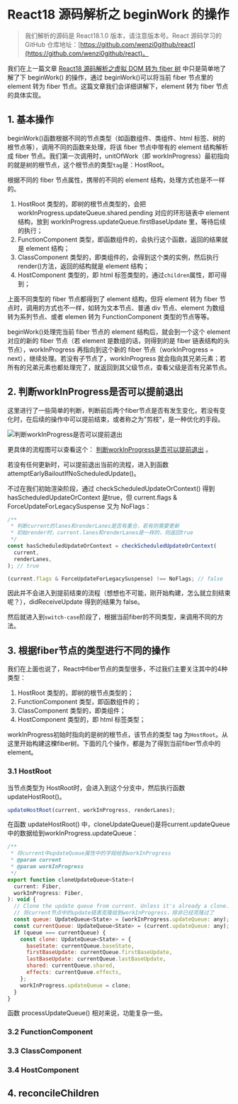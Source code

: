 # React18 源码解析之 beginWork 的操作

> 我们解析的源码是 React18.1.0 版本，请注意版本号。React 源码学习的 GitHub 仓库地址：[https://github.com/wenzi0github/react](https://github.com/wenzi0github/react)。

我们在上一篇文章 [React18 源码解析之虚拟 DOM 转为 fiber 树](https://www.xiabingbao.com/post/fe/loop-settimeout-rg18mv.html) 中只是简单地了解了下 beginWork() 的操作，通过 beginWork()可以将当前 fiber 节点里的 element 转为 fiber 节点。这篇文章我们会详细讲解下，element 转为 fiber 节点的具体实现。

## 1. 基本操作

beginWork()函数根据不同的节点类型（如函数组件、类组件、html 标签、树的根节点等），调用不同的函数来处理，将该 fiber 节点中带有的 element 结构解析成 fiber 节点。我们第一次调用时，unitOfWork（即 workInProgress）最初指向的就是树的根节点，这个根节点的类型`tag`是：HostRoot。

根据不同的 fiber 节点属性，携带的不同的 element 结构，处理方式也是不一样的。

1. HostRoot 类型的，即树的根节点类型的，会把 workInProgress.updateQueue.shared.pending 对应的环形链表中 element 结构，放到 workInProgress.updateQueue.firstBaseUpdate 里，等待后续的执行；
2. FunctionComponent 类型，即函数组件的，会执行这个函数，返回的结果就是 element 结构；
3. ClassComponent 类型的，即类组件的，会得到这个类的实例，然后执行 render()方法，返回的结构就是 element 结构；
4. HostComponent 类型的，即 html 标签类型的，通过`children`属性，即可得到；

上面不同类型的 fiber 节点都得到了 element 结构，但将 element 转为 fiber 节点时，调用的方式也不一样，如转为文本节点、普通 div 节点、element 为数组转为系列节点、或者 elemen 转为 FunctionComponent 类型的节点等等。

beginWork()处理完当前 fiber 节点的 element 结构后，就会到一个这个 element 对应的新的 fiber 节点（若 element 是数组的话，则得到的是 fiber 链表结构的头节点），workInProgress 再指向到这个新的 fiber 节点（workInProgress = next），继续处理。若没有子节点了，workInProgress 就会指向其兄弟元素；若所有的兄弟元素也都处理完了，就返回到其父级节点，查看父级是否有兄弟节点。

## 2. 判断workInProgress是否可以提前退出

这里进行了一些简单的判断，判断前后两个fiber节点是否有发生变化，若没有变化时，在后续的操作中可以提前结束，或者称之为"剪枝"，是一种优化的手段。

![判断workInProgress是否可以提前退出](https://mat1.gtimg.com/qqcdn/tupload/1660031611757.png)

更具体的流程图可以查看这个： [判断workInProgress是否可以提前退出](https://docs.qq.com/flowchart/DS1ZLYVpydkdpQmlo) 。

若没有任何更新时，可以提前退出当前的流程，进入到函数 attemptEarlyBailoutIfNoScheduledUpdate()。

不过在我们初始渲染阶段，通过 checkScheduledUpdateOrContext() 得到 hasScheduledUpdateOrContext 是true，但 current.flags & ForceUpdateForLegacySuspense 又为 NoFlags：

```javascript
/**
 * 判断current的lanes和renderLanes是否有重合，若有则需要更新
 * 初始render时，current.lanes和renderLanes是一样的，则返回true
 */
const hasScheduledUpdateOrContext = checkScheduledUpdateOrContext(
  current,
  renderLanes,
); // true

(current.flags & ForceUpdateForLegacySuspense) !== NoFlags; // false
```

因此并不会进入到提前结束的流程（想想也不可能，刚开始构建，怎么就立刻结束呢？），didReceiveUpdate 得到的结果为 false。

然后就进入到`switch-case`阶段了，根据当前fiber的不同类型，来调用不同的方法。

## 3. 根据fiber节点的类型进行不同的操作

我们在上面也说了，React中fiber节点的类型很多，不过我们主要关注其中的4种类型：

1. HostRoot 类型的，即树的根节点类型的；
2. FunctionComponent 类型，即函数组件的；
3. ClassComponent 类型的，即类组件；
4. HostComponent 类型的，即 html 标签类型；

workInProgress初始时指向的是树的根节点，该节点的类型 tag 为`HostRoot`。从这里开始构建这棵fiber树。下面的几个操作，都是为了得到当前fiber节点中的element。

### 3.1 HostRoot

当节点类型为 HostRoot时，会进入到这个分支中，然后执行函数 updateHostRoot()。

```javascript
updateHostRoot(current, workInProgress, renderLanes);
```

在函数 updateHostRoot() 中，cloneUpdateQueue()是将current.updateQueue中的数据给到workInProgress.updateQueue：

```javascript
/**
 * 将current中updateQueue属性中的字段给到workInProgress
 * @param current
 * @param workInProgress
 */
export function cloneUpdateQueue<State>(
  current: Fiber,
  workInProgress: Fiber,
): void {
  // Clone the update queue from current. Unless it's already a clone.
  // 将current节点中的update链表克隆给到workInProgress，除非已经克隆过了
  const queue: UpdateQueue<State> = (workInProgress.updateQueue: any);
  const currentQueue: UpdateQueue<State> = (current.updateQueue: any);
  if (queue === currentQueue) {
    const clone: UpdateQueue<State> = {
      baseState: currentQueue.baseState,
      firstBaseUpdate: currentQueue.firstBaseUpdate,
      lastBaseUpdate: currentQueue.lastBaseUpdate,
      shared: currentQueue.shared,
      effects: currentQueue.effects,
    };
    workInProgress.updateQueue = clone;
  }
}
```

函数 processUpdateQueue() 相对来说，功能复杂一些。

### 3.2 FunctionComponent

### 3.3 ClassComponent

### 3.4 HostComponent

## 4. reconcileChildren





